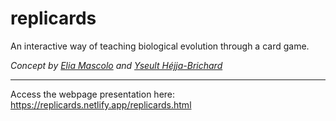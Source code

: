# replicards
An interactive way of teaching biological evolution through a card game.

*Concept by [Elia Mascolo](https://eliamascolo.github.io/) and [Yseult Héjja-Brichard](https://yseulthb.github.io/)*

---

Access the webpage presentation here: https://replicards.netlify.app/replicards.html 
